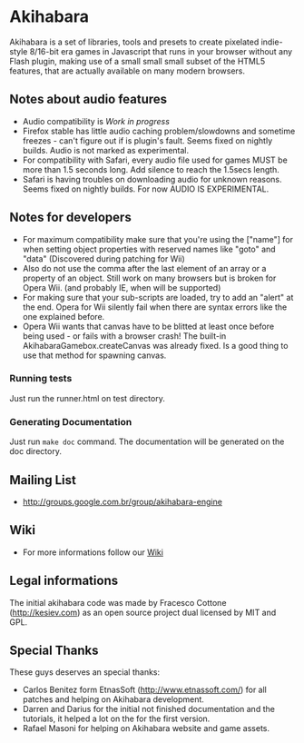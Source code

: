 Akihabara
=========

Akihabara is a set of libraries, tools and presets to create pixelated indie-style 8/16-bit era games in Javascript that runs in your browser without any Flash plugin, making use of a small small small subset of the HTML5 features, that are actually available on many modern browsers.

Notes about audio features
--------------------------

* Audio compatibility is *Work in progress*
* Firefox stable has little audio caching problem/slowdowns and sometime freezes - can't figure out if is plugin's fault. Seems fixed on nightly builds. Audio is not marked as experimental.
* For compatibility with Safari, every audio file used for games MUST be more than 1.5 seconds long. Add silence to reach the 1.5secs length.
* Safari is having troubles on downloading audio for unknown reasons. Seems fixed on nightly builds. For now AUDIO IS EXPERIMENTAL.

Notes for developers
--------------------

* For maximum compatibility make sure that you're using the ["name"] for when setting object properties with reserved names like "goto" and "data" (Discovered during patching for Wii)
* Also do not use the comma after the last element of an array or a property of an object. Still work on many browsers but is broken for Opera Wii. (and probably IE, when will be supported)
* For making sure that your sub-scripts are loaded, try to add an "alert" at the end. Opera for Wii silently fail when there are syntax errors like the one explained before.
* Opera Wii wants that canvas have to be blitted at least once before being used - or fails with a browser crash! The built-in AkihabaraGamebox.createCanvas was already fixed. Is a good thing to use that method for spawning canvas.

### Running tests

Just run the runner.html on test directory.

### Generating Documentation

Just run `make doc` command. The documentation will be generated on the doc directory.

Mailing List
------------

* http://groups.google.com.br/group/akihabara-engine

Wiki
----

* For more informations follow our [Wiki](https://github.com/akihabara/akihabara/wiki)

Legal informations
------------------

The initial akihabara code was made by Fracesco Cottone (http://kesiev.com) as an open source project dual licensed by MIT and GPL.

Special Thanks
--------------

These guys deserves an special thanks:

* Carlos Benitez form EtnasSoft (http://www.etnassoft.com/) for all patches and helping on Akihabara development.
* Darren and Darius for the initial not finished documentation and the tutorials, it helped a lot on the for the first version.
* Rafael Masoni for helping on Akihabara website and game assets.

